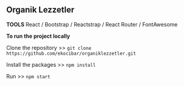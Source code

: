 ## Organik Lezzetler

**TOOLS**
React / Bootstrap / Reactstrap / React Router / FontAwesome


**To run the project locally**

Clone the repository >> `git clone https://github.com/ekocibar/organiklezzetler.git`

Install the packages >> `npm install`

Run >> `npm start`

